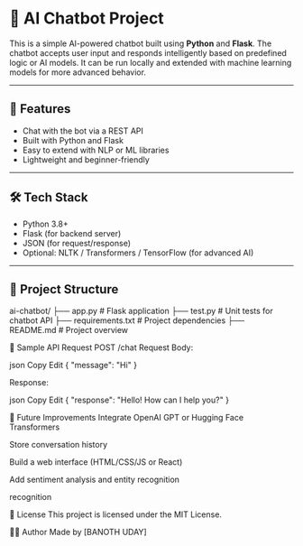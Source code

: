 # 🤖 AI Chatbot Project

This is a simple AI-powered chatbot built using **Python** and **Flask**. The chatbot accepts user input and responds intelligently based on predefined logic or AI models. It can be run locally and extended with machine learning models for more advanced behavior.

---

## 🚀 Features

- Chat with the bot via a REST API
- Built with Python and Flask
- Easy to extend with NLP or ML libraries
- Lightweight and beginner-friendly

---

## 🛠️ Tech Stack

- Python 3.8+
- Flask (for backend server)
- JSON (for request/response)
- Optional: NLTK / Transformers / TensorFlow (for advanced AI)

---

## 📁 Project Structure

ai-chatbot/
├── app.py # Flask application
├── test.py # Unit tests for chatbot API
├── requirements.txt # Project dependencies
├── README.md # Project overview


📌 Sample API Request
POST /chat
Request Body:

json
Copy
Edit
{
  "message": "Hi"
}


Response:

json
Copy
Edit
{
  "response": "Hello! How can I help you?"
}


🧠 Future Improvements
Integrate OpenAI GPT or Hugging Face Transformers

Store conversation history

Build a web interface (HTML/CSS/JS or React)

Add sentiment analysis and entity recognition

recognition


📄 License
This project is licensed under the MIT License.


👨‍💻 Author
Made by [BANOTH UDAY]



